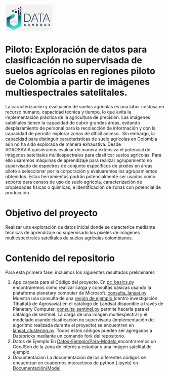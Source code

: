  ![DataLOGO](App/logdat.JPG)
 
# Piloto: Exploración de datos para clasificación no supervisada de suelos agrícolas en regiones piloto de Colombia a partir de imágenes multiespectrales satelitales.

La caracterización y evaluación de suelos agrícolas es una labor costosa en recurso humano, capacidad técnica y tiempo, lo que evita la implementación práctica de la agricultura de precisión. Las imágenes satelitales tienen la capacidad de cubrir grandes áreas, evitando desplazamiento de personal para la recolección de información y con la capacidad de permitir explorar zonas de díficil acceso.  Sin embargo, la capacidad para distinguir características de suelo agrícolas en Colombia aún no ha sido explorada de manera exhaustiva. Desde AGROSAVIA quisiéramos evaluar de manera extensiva el potencial de imágenes satelitales multiespectrales para clasificar suelos agrícolas. Para ello usaremos máquinas de aprendizaje para realizar agrupamiento no supervisado de espectros de conjunto específicos de pixeles en áreas piloto a seleccionar por la corporación y evaluaremos los agrupamientos obtenidos. Estas herramientas podrán potencialmente ser usados como soporte para censos de uso de suelo agrícola, caracterización de propiedades físicas o químicas, e identificación de zonas con potencial de producción.


# Objetivo del proyecto

Realizar una exploración de datos inicial donde se caracterice mediante técnicas de aprendizaje no supervisado los pixeles de imágenes multiespectrales satelitales de suelos agrícolas colombianos.


# Contenido del repositorio

Para esta primera fase, incluimos los siguientes resultados preliminares

1. App                   carpeta para el Código del proyecto. En <a href=App/Fuentes-Datos-Entendimiento/pc_basics.py>pc_basics.py</a> encontraremos como realizar carga y consultas básicas usando la plataforma planetary computer de Microsoft. <a href=App/Fuentes-Datos-Entendimiento/consulta_lansat.py>consulta_lansat.py</a> Muestra una consulta de una <a href=Datos-Ejemplo/Para-Modelo/tibaitata.geojson>región de ejemplo </a> (centro investigación Tibaitatá de Agrosavia) en el catálogo de Landsat disponible a través de Planetary Computer. <a href=App/Fuentes-Datos-Entendimiento/consulta_sentinel.py>consulta_sentinel.py</a> permite hacerla para el catálogo de sentinel. La carga de una imágen multiespectral y el modelado usando clasificación no supervisada (implementación del algoritmo realizada durante el proyecto) se encuentran en <a href=App/Modelado/lansat_clustering.py> lansat_clustering.py</a>. Todos estos códigos pueden ser agregados a Databricks mediante un comando fork del repositorio.
3. Datos de Ejemplo      En <a href=Datos-Ejemplo/Para-Modelo> Datos-Ejemplo/Para-Modelo </a> encontraremos un GeoJSon de la zona de interés a estudiar y una imágen satelital de ejemplo.
4. Documentación         La documentación de los diferentes códigos se encuentran en cuadernos interactivos de python (.ipynb) en <a href=Documentacion/Model> Documentación/Model </a>





